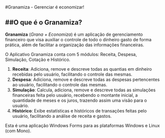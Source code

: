 #Granamiza - Gerenciar é economizar!

##O que é o Granamiza?
-------------------------------


**Granamiza** (*Grana + Economiza*) é um aplicação de gerenciamento financeiro que visa auxiliar  o controle de todo o dinheiro gasto de forma prática, além de facilitar a organização das informações financeiras. 


O Aplicativo Granamiza conta com 5 módulos: Receita, Despesa, Simulação, Cotação e Histórico.

1. **Receita**: Adiciona, remove e descreve todas as quantias em dinheiro recebidas pelo usuário, facilitando o controle das mesmas.
2. **Despesa**: Adiciona, remove e descreve todas as despesas pertencentes ao usuário, facilitando o controle das mesmas.
3. **Simulação**: Calcula, adiciona, remove e descreve todas as simulações financeiras feita pelo usuário, recebendo o montante inicial, a quantidade de meses e os juros, trazendo assim uma visão para o usuário.
4. **Histórico**: Exibe estatísticas e históricos de transações feitas pelo usuário, facilitando a análise de receita e gastos.


Esta é uma aplicação Windows Forms para as plataformas Windows e Linux (com Mono).
